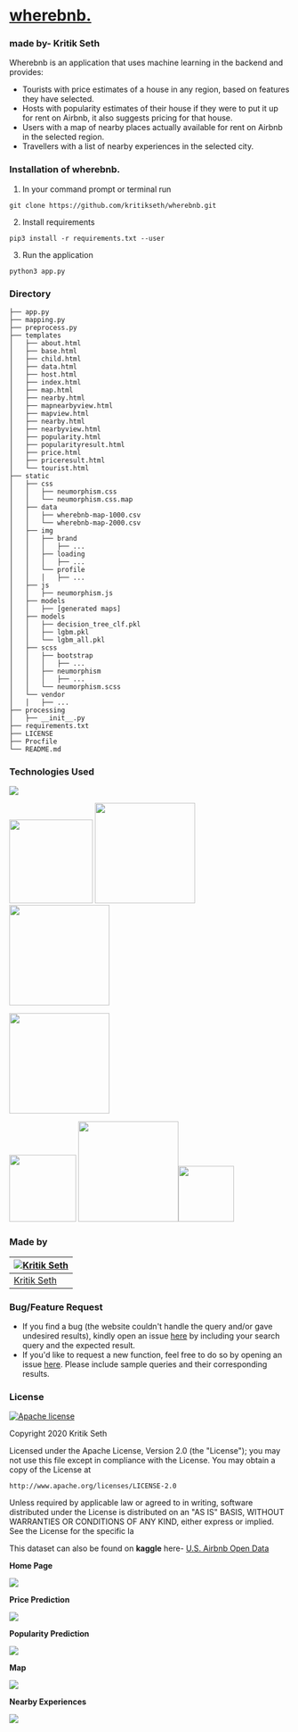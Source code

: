 <a href="https://wherebnb.herokuapp.com/" target="_blank"><h1 style="color:#0056B3">wherebnb.</h1></a>
<h3>made by- Kritik Seth</h3>

Wherebnb is an application that uses machine learning in the backend and provides:

* Tourists with price estimates of a house in any region, based on features they have selected.
* Hosts with popularity estimates of their house if they were to put it up for rent on Airbnb, it also suggests pricing for that house.
* Users with a map of nearby places actually available for rent on Airbnb in the selected region.
* Travellers with a list of nearby experiences in the selected city.

<!-- This repository contains only the backend functions of [wherebnb.](https://wherebnb.herokuapp.com/) web application. Many of the files have been hidden in order to make this difficult to reproduce without my consent.
If you want to have a look at all the files, contact me. -->

### Installation of wherebnb.

1. In your command prompt or terminal run
```
git clone https://github.com/kritikseth/wherebnb.git
```

2. Install requirements
```
pip3 install -r requirements.txt --user
```
3. Run the application
```
python3 app.py
```

### Directory
```
├── app.py
├── mapping.py
├── preprocess.py
├── templates 
│   ├── about.html
│   ├── base.html
│   ├── child.html
│   ├── data.html
│   ├── host.html
│   ├── index.html
│   ├── map.html
│   ├── nearby.html
│   ├── mapnearbyview.html
│   ├── mapview.html
│   ├── nearby.html
│   ├── nearbyview.html
│   ├── popularity.html
│   ├── popularityresult.html
│   ├── price.html
│   ├── priceresult.html
│   └── tourist.html
├── static
│   ├── css
│   │   ├── neumorphism.css
│   │   └── neumorphism.css.map
│   ├── data
│   │   ├── wherebnb-map-1000.csv
│   │   └── wherebnb-map-2000.csv
│   ├── img
│   │   ├── brand
│   │   │   ├── ...
│   │   ├── loading
│   │   │   ├── ...
│   │   └── profile
│   │   │   ├── ...
│   ├── js
│   │   ├── neumorphism.js
│   ├── models
│   │   ├── [generated maps]
│   ├── models
│   │   ├── decision_tree_clf.pkl
│   │   ├── lgbm.pkl
│   │   └── lgbm_all.pkl
│   ├── scss
│   │   ├── bootstrap
│   │   │   ├── ...
│   │   ├── neumorphism
│   │   │   ├── ...
│   │   └── neumorphism.scss
│   └── vendor
│   │   ├── ...
├── processing
│   ├── __init__.py
├── requirements.txt
├── LICENSE
├── Procfile
└── README.md
```

### Technologies Used

![](https://forthebadge.com/images/badges/made-with-python.svg)

[<img target="_blank" src="https://upload.wikimedia.org/wikipedia/commons/0/05/Scikit_learn_logo_small.svg" width=150>](https://scikit-learn.org/stable/) [<img target="_blank" src="https://flask.palletsprojects.com/en/1.1.x/_images/flask-logo.png" width=180>](https://flask.palletsprojects.com/en/1.1.x/) [<img target="_blank" src="https://number1.co.za/wp-content/uploads/2017/10/gunicorn_logo-300x85.png" width=180>](https://gunicorn.org)

[<img target="_blank" src="https://lightgbm.readthedocs.io/en/latest/_images/LightGBM_logo_black_text.svg" width=180>](https://lightgbm.readthedocs.io/en/latest/) 


[<img target="_blank" src="https://joblib.readthedocs.io/en/latest/_static/joblib_logo.svg" width=120>](https://joblib.readthedocs.io/en/latest/) [<img target="_blank" src="https://images.g2crowd.com/uploads/product/image/social_landscape/social_landscape_bf0fb4cb7fe948c42f37ded73895638f/salesforce-heroku.png" width=180>](https://www.heroku.com/)[<img target="_blank" src="https://openjsf.org/wp-content/uploads/sites/84/2019/10/jquery-logo-vertical_large_square.png" width=100>](https://jquery.com/)

### Made by
[![Kritik Seth](https://avatars2.githubusercontent.com/u/39276404?s=460&u=fa82c2a3cbf3454758cafdc9e834745f1434b802&v=4)](https://kritikseth.github.io/) |
-|
[Kritik Seth](https://kritikseth.github.io/) |)

### Bug/Feature Request
* If you find a bug (the website couldn't handle the query and/or gave undesired results), kindly open an issue [here](https://github.com/kritikseth/wherebnb/issues/new) by including your search query and the expected result.
* If you'd like to request a new function, feel free to do so by opening an issue [here](https://github.com/kritikseth/wherebnb/issues/new). Please include sample queries and their corresponding results.


### License
[![Apache license](https://img.shields.io/badge/license-apache-blue?style=for-the-badge&logo=appveyor)](http://www.apache.org/licenses/LICENSE-2.0e)

Copyright 2020 Kritik Seth

Licensed under the Apache License, Version 2.0 (the "License");
you may not use this file except in compliance with the License.
You may obtain a copy of the License at

    http://www.apache.org/licenses/LICENSE-2.0

Unless required by applicable law or agreed to in writing, software
distributed under the License is distributed on an "AS IS" BASIS,
WITHOUT WARRANTIES OR CONDITIONS OF ANY KIND, either express or implied.
See the License for the specific la


This dataset can also be found on **kaggle** here- [U.S. Airbnb Open Data](https://www.kaggle.com/kritikseth/us-airbnb-open-data)

**Home Page**

![](https://raw.githubusercontent.com/kritikseth/wherebnb/main/hosted/wherebnb-card-image.png)

**Price Prediction**

![](https://raw.githubusercontent.com/kritikseth/wherebnb/main/hosted/wherebnb_product_display_1.png)

**Popularity Prediction**

![](https://raw.githubusercontent.com/kritikseth/wherebnb/main/hosted/wherebnb_product_display_2.png)

**Map**

![](https://raw.githubusercontent.com/kritikseth/wherebnb/main/hosted/wherebnb_product_display_3.png)

**Nearby Experiences**

![](https://raw.githubusercontent.com/kritikseth/wherebnb/main/hosted/wherebnb_product_display_4.png)

